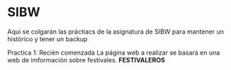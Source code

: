 # SIBW

Aqui se colgarán las práctiacs de la asignatura de SIBW para mantener un histórico y tener un backup

Practica 1:
    Recién comenzada
    La página web a realizar se basará en una web de imformación sobre festivales. **FESTIVALEROS**
